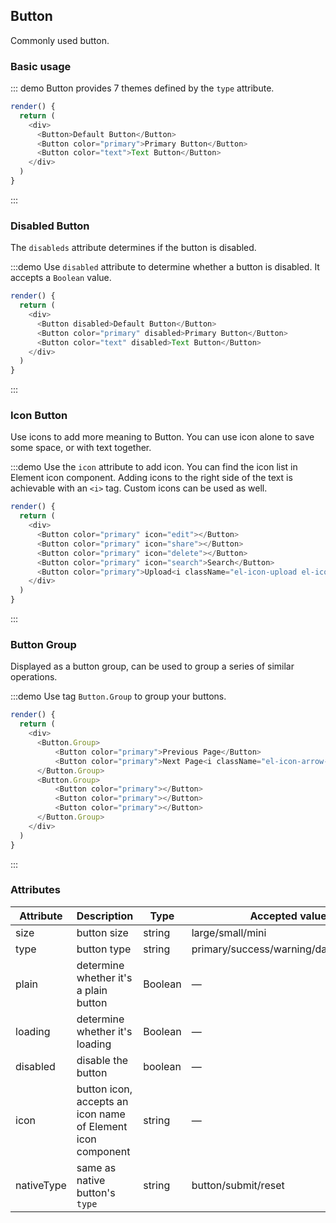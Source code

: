 ## Button

Commonly used button.

### Basic usage

::: demo Button provides 7 themes defined by the `type` attribute.

```js
render() {
  return (
    <div>
      <Button>Default Button</Button>
      <Button color="primary">Primary Button</Button>
      <Button color="text">Text Button</Button>
    </div>
  )
}
```
:::

### Disabled Button

The `disableds` attribute determines if the button is disabled.

:::demo Use `disabled` attribute to determine whether a button is disabled. It accepts a `Boolean` value.

```js
render() {
  return (
    <div>
      <Button disabled>Default Button</Button>
      <Button color="primary" disabled>Primary Button</Button>
      <Button color="text" disabled>Text Button</Button>
    </div>
  )
}
```
:::

### Icon Button

Use icons to add more meaning to Button. You can use icon alone to save some space, or with text together.

:::demo Use the `icon` attribute to add icon. You can find the icon list in Element icon component. Adding icons to the right side of the text is achievable with an `<i>` tag. Custom icons can be used as well.

```js
render() {
  return (
    <div>
      <Button color="primary" icon="edit"></Button>
      <Button color="primary" icon="share"></Button>
      <Button color="primary" icon="delete"></Button>
      <Button color="primary" icon="search">Search</Button>
      <Button color="primary">Upload<i className="el-icon-upload el-icon-right"></i></Button>
    </div>
  )
}
```
:::

### Button Group

Displayed as a button group, can be used to group a series of similar operations.

:::demo Use tag `Button.Group` to group your buttons.

```js
render() {
  return (
    <div>
      <Button.Group>
          <Button color="primary">Previous Page</Button>
          <Button color="primary">Next Page<i className="el-icon-arrow-right el-icon-right"></i></Button>
      </Button.Group>
      <Button.Group>
          <Button color="primary"></Button>
          <Button color="primary"></Button>
          <Button color="primary"></Button>
      </Button.Group>
    </div>
  )
}
```
:::

### Attributes
| Attribute      | Description    | Type      | Accepted values       | Default   |
|---------- |-------- |---------- |-------------  |-------- |
| size     | button size   | string  |   large/small/mini            |    —     |
| type     | button type   | string    |   primary/success/warning/danger/info/text |     —    |
| plain     | determine whether it's a plain button   | Boolean    | — | false   |
| loading   | determine whether it's loading   | Boolean    | — | false   |
| disabled  | disable the button    | boolean   | —   | false   |
| icon  | button icon, accepts an icon name of Element icon component | string   |  —  |  —  |
| nativeType | same as native button's `type` | string | button/submit/reset | button |
